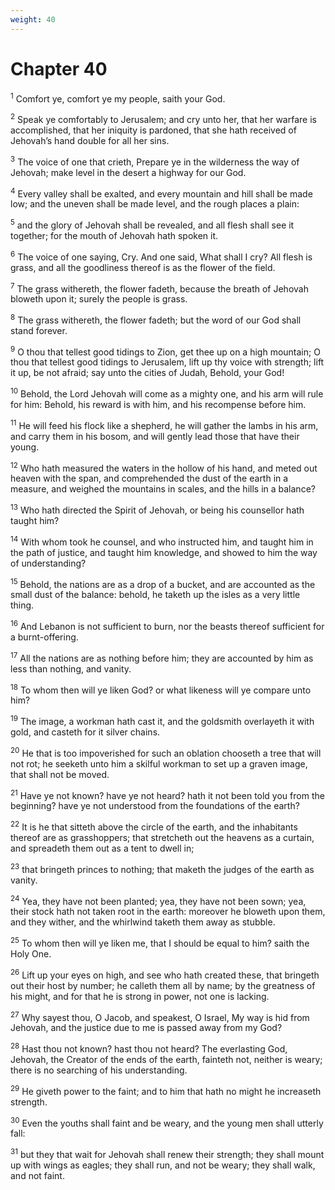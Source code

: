 ```yaml
---
weight: 40
---
```


# Chapter 40

<sup>1</sup> Comfort ye, comfort ye my people, saith your God. 

<sup>2</sup> Speak ye comfortably to Jerusalem; and cry unto her, that her warfare is accomplished, that her iniquity is pardoned, that she hath received of Jehovah’s hand double for all her sins. 

<sup>3</sup> The voice of one that crieth, Prepare ye in the wilderness the way of Jehovah; make level in the desert a highway for our God. 

<sup>4</sup> Every valley shall be exalted, and every mountain and hill shall be made low; and the uneven shall be made level, and the rough places a plain: 

<sup>5</sup> and the glory of Jehovah shall be revealed, and all flesh shall see it together; for the mouth of Jehovah hath spoken it. 

<sup>6</sup> The voice of one saying, Cry. And one said, What shall I cry? All flesh is grass, and all the goodliness thereof is as the flower of the field. 

<sup>7</sup> The grass withereth, the flower fadeth, because the breath of Jehovah bloweth upon it; surely the people is grass. 

<sup>8</sup> The grass withereth, the flower fadeth; but the word of our God shall stand forever. 

<sup>9</sup> O thou that tellest good tidings to Zion, get thee up on a high mountain; O thou that tellest good tidings to Jerusalem, lift up thy voice with strength; lift it up, be not afraid; say unto the cities of Judah, Behold, your God! 

<sup>10</sup> Behold, the Lord Jehovah will come as a mighty one, and his arm will rule for him: Behold, his reward is with him, and his recompense before him. 

<sup>11</sup> He will feed his flock like a shepherd, he will gather the lambs in his arm, and carry them in his bosom, and will gently lead those that have their young. 

<sup>12</sup> Who hath measured the waters in the hollow of his hand, and meted out heaven with the span, and comprehended the dust of the earth in a measure, and weighed the mountains in scales, and the hills in a balance? 

<sup>13</sup> Who hath directed the Spirit of Jehovah, or being his counsellor hath taught him? 

<sup>14</sup> With whom took he counsel, and who instructed him, and taught him in the path of justice, and taught him knowledge, and showed to him the way of understanding? 

<sup>15</sup> Behold, the nations are as a drop of a bucket, and are accounted as the small dust of the balance: behold, he taketh up the isles as a very little thing. 

<sup>16</sup> And Lebanon is not sufficient to burn, nor the beasts thereof sufficient for a burnt-offering. 

<sup>17</sup> All the nations are as nothing before him; they are accounted by him as less than nothing, and vanity. 

<sup>18</sup> To whom then will ye liken God? or what likeness will ye compare unto him? 

<sup>19</sup> The image, a workman hath cast it, and the goldsmith overlayeth it with gold, and casteth for it silver chains. 

<sup>20</sup> He that is too impoverished for such an oblation chooseth a tree that will not rot; he seeketh unto him a skilful workman to set up a graven image, that shall not be moved. 

<sup>21</sup> Have ye not known? have ye not heard? hath it not been told you from the beginning? have ye not understood from the foundations of the earth? 

<sup>22</sup> It is he that sitteth above the circle of the earth, and the inhabitants thereof are as grasshoppers; that stretcheth out the heavens as a curtain, and spreadeth them out as a tent to dwell in; 

<sup>23</sup> that bringeth princes to nothing; that maketh the judges of the earth as vanity. 

<sup>24</sup> Yea, they have not been planted; yea, they have not been sown; yea, their stock hath not taken root in the earth: moreover he bloweth upon them, and they wither, and the whirlwind taketh them away as stubble. 

<sup>25</sup> To whom then will ye liken me, that I should be equal to him? saith the Holy One. 

<sup>26</sup> Lift up your eyes on high, and see who hath created these, that bringeth out their host by number; he calleth them all by name; by the greatness of his might, and for that he is strong in power, not one is lacking. 

<sup>27</sup> Why sayest thou, O Jacob, and speakest, O Israel, My way is hid from Jehovah, and the justice due to me is passed away from my God? 

<sup>28</sup> Hast thou not known? hast thou not heard? The everlasting God, Jehovah, the Creator of the ends of the earth, fainteth not, neither is weary; there is no searching of his understanding. 

<sup>29</sup> He giveth power to the faint; and to him that hath no might he increaseth strength. 

<sup>30</sup> Even the youths shall faint and be weary, and the young men shall utterly fall: 

<sup>31</sup> but they that wait for Jehovah shall renew their strength; they shall mount up with wings as eagles; they shall run, and not be weary; they shall walk, and not faint. 


